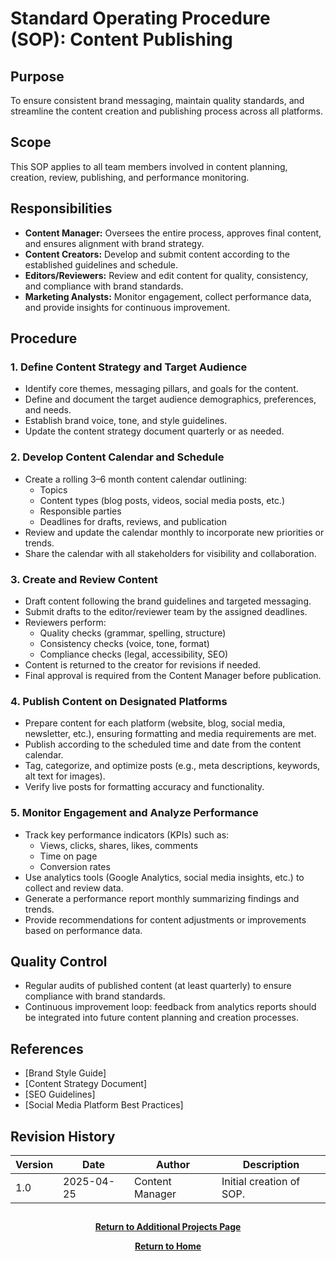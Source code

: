 # Standard Operating Procedure (SOP): Content Publishing

## Purpose
To ensure consistent brand messaging, maintain quality standards, and streamline the content creation and publishing process across all platforms.

## Scope
This SOP applies to all team members involved in content planning, creation, review, publishing, and performance monitoring.

## Responsibilities
- **Content Manager:** Oversees the entire process, approves final content, and ensures alignment with brand strategy.
- **Content Creators:** Develop and submit content according to the established guidelines and schedule.
- **Editors/Reviewers:** Review and edit content for quality, consistency, and compliance with brand standards.
- **Marketing Analysts:** Monitor engagement, collect performance data, and provide insights for continuous improvement.

## Procedure

### 1. Define Content Strategy and Target Audience
- Identify core themes, messaging pillars, and goals for the content.
- Define and document the target audience demographics, preferences, and needs.
- Establish brand voice, tone, and style guidelines.
- Update the content strategy document quarterly or as needed.

### 2. Develop Content Calendar and Schedule
- Create a rolling 3–6 month content calendar outlining:
  - Topics
  - Content types (blog posts, videos, social media posts, etc.)
  - Responsible parties
  - Deadlines for drafts, reviews, and publication
- Review and update the calendar monthly to incorporate new priorities or trends.
- Share the calendar with all stakeholders for visibility and collaboration.

### 3. Create and Review Content
- Draft content following the brand guidelines and targeted messaging.
- Submit drafts to the editor/reviewer team by the assigned deadlines.
- Reviewers perform:
  - Quality checks (grammar, spelling, structure)
  - Consistency checks (voice, tone, format)
  - Compliance checks (legal, accessibility, SEO)
- Content is returned to the creator for revisions if needed.
- Final approval is required from the Content Manager before publication.

### 4. Publish Content on Designated Platforms
- Prepare content for each platform (website, blog, social media, newsletter, etc.), ensuring formatting and media requirements are met.
- Publish according to the scheduled time and date from the content calendar.
- Tag, categorize, and optimize posts (e.g., meta descriptions, keywords, alt text for images).
- Verify live posts for formatting accuracy and functionality.

### 5. Monitor Engagement and Analyze Performance
- Track key performance indicators (KPIs) such as:
  - Views, clicks, shares, likes, comments
  - Time on page
  - Conversion rates
- Use analytics tools (Google Analytics, social media insights, etc.) to collect and review data.
- Generate a performance report monthly summarizing findings and trends.
- Provide recommendations for content adjustments or improvements based on performance data.

## Quality Control
- Regular audits of published content (at least quarterly) to ensure compliance with brand standards.
- Continuous improvement loop: feedback from analytics reports should be integrated into future content planning and creation processes.

## References
- [Brand Style Guide]
- [Content Strategy Document]
- [SEO Guidelines]
- [Social Media Platform Best Practices]

## Revision History
| Version | Date       | Author         | Description                  |
|---------|------------|----------------|------------------------------|
| 1.0     | 2025-04-25 | Content Manager | Initial creation of SOP.     |

<h2></h2>
<p align="center">
  <a href="https://github.com/rlangc/Additional-Projects-Section.git"><b>Return to Additional Projects Page</b></a>
<p align="center">
  <a href="https://github.com/rlangc"><b>Return to Home</b></a>

